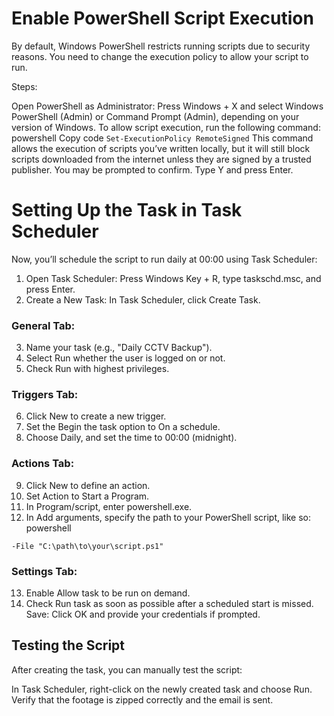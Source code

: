 # Enable PowerShell Script Execution
By default, Windows PowerShell restricts running scripts due to security reasons. You need to change the execution policy to allow your script to run.

Steps:

Open PowerShell as Administrator:
Press Windows + X and select Windows PowerShell (Admin) or Command Prompt (Admin), depending on your version of Windows.
To allow script execution, run the following command:
powershell
Copy code
``Set-ExecutionPolicy RemoteSigned``
This command allows the execution of scripts you’ve written locally, but it will still block scripts downloaded from the internet unless they are signed by a trusted publisher.
You may be prompted to confirm. Type Y and press Enter.


# Setting Up the Task in Task Scheduler
Now, you’ll schedule the script to run daily at 00:00 using Task Scheduler:

1. Open Task Scheduler:
Press Windows Key + R, type taskschd.msc, and press Enter.
2. Create a New Task:
In Task Scheduler, click Create Task.
###  General Tab:
3. Name your task (e.g., "Daily CCTV Backup").
4. Select Run whether the user is logged on or not.
5. Check Run with highest privileges.
### Triggers Tab:
6. Click New to create a new trigger.
7. Set the Begin the task option to On a schedule.
8. Choose Daily, and set the time to 00:00 (midnight).
### Actions Tab:
9. Click New to define an action.
10. Set Action to Start a Program.
11. In Program/script, enter powershell.exe.
12. In Add arguments, specify the path to your PowerShell script, like so:
powershell

``-File "C:\path\to\your\script.ps1"``
### Settings Tab:
13. Enable Allow task to be run on demand.
14. Check Run task as soon as possible after a scheduled start is missed.
Save:
Click OK and provide your credentials if prompted.
## Testing the Script
After creating the task, you can manually test the script:

In Task Scheduler, right-click on the newly created task and choose Run.
Verify that the footage is zipped correctly and the email is sent.

